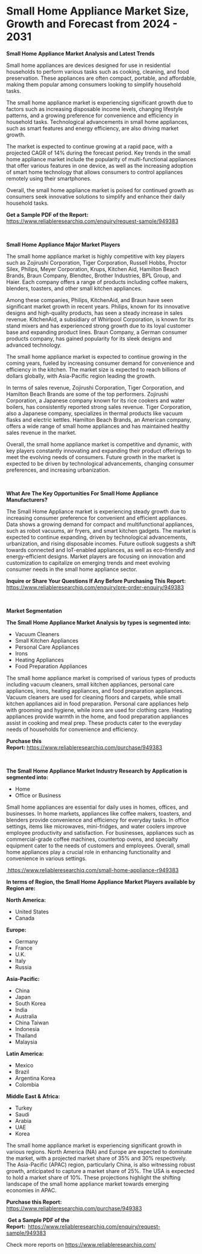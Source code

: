 <p><h1>Small Home Appliance Market Size, Growth and Forecast from 2024 - 2031</h1></p><p><strong>Small Home Appliance Market Analysis and Latest Trends</strong></p>
<p><p>Small home appliances are devices designed for use in residential households to perform various tasks such as cooking, cleaning, and food preservation. These appliances are often compact, portable, and affordable, making them popular among consumers looking to simplify household tasks.</p><p>The small home appliance market is experiencing significant growth due to factors such as increasing disposable income levels, changing lifestyle patterns, and a growing preference for convenience and efficiency in household tasks. Technological advancements in small home appliances, such as smart features and energy efficiency, are also driving market growth.</p><p>The market is expected to continue growing at a rapid pace, with a projected CAGR of 14% during the forecast period. Key trends in the small home appliance market include the popularity of multi-functional appliances that offer various features in one device, as well as the increasing adoption of smart home technology that allows consumers to control appliances remotely using their smartphones.</p><p>Overall, the small home appliance market is poised for continued growth as consumers seek innovative solutions to simplify and enhance their daily household tasks.</p></p>
<p><strong>Get a Sample PDF of the Report:&nbsp;</strong> <a href="https://www.reliableresearchiq.com/enquiry/request-sample/949383">https://www.reliableresearchiq.com/enquiry/request-sample/949383</a></p>
<p>&nbsp;</p>
<p><strong>Small Home Appliance Major Market Players</strong></p>
<p><p>The small home appliance market is highly competitive with key players such as Zojirushi Corporation, Tiger Corporation, Russell Hobbs, Proctor Silex, Philips, Meyer Corporation, Krups, Kitchen Aid, Hamilton Beach Brands, Braun Company, Blendtec, Brother Industries, BPL Group, and Haier. Each company offers a range of products including coffee makers, blenders, toasters, and other small kitchen appliances.</p><p>Among these companies, Philips, KitchenAid, and Braun have seen significant market growth in recent years. Philips, known for its innovative designs and high-quality products, has seen a steady increase in sales revenue. KitchenAid, a subsidiary of Whirlpool Corporation, is known for its stand mixers and has experienced strong growth due to its loyal customer base and expanding product lines. Braun Company, a German consumer products company, has gained popularity for its sleek designs and advanced technology.</p><p>The small home appliance market is expected to continue growing in the coming years, fueled by increasing consumer demand for convenience and efficiency in the kitchen. The market size is expected to reach billions of dollars globally, with Asia-Pacific region leading the growth.</p><p>In terms of sales revenue, Zojirushi Corporation, Tiger Corporation, and Hamilton Beach Brands are some of the top performers. Zojirushi Corporation, a Japanese company known for its rice cookers and water boilers, has consistently reported strong sales revenue. Tiger Corporation, also a Japanese company, specializes in thermal products like vacuum flasks and electric kettles. Hamilton Beach Brands, an American company, offers a wide range of small home appliances and has maintained healthy sales revenue in the market.</p><p>Overall, the small home appliance market is competitive and dynamic, with key players constantly innovating and expanding their product offerings to meet the evolving needs of consumers. Future growth in the market is expected to be driven by technological advancements, changing consumer preferences, and increasing urbanization.</p></p>
<p>&nbsp;</p>
<p><strong>What Are The Key Opportunities For Small Home Appliance Manufacturers?</strong></p>
<p><p>The Small Home Appliance market is experiencing steady growth due to increasing consumer preference for convenient and efficient appliances. Data shows a growing demand for compact and multifunctional appliances, such as robot vacuums, air fryers, and smart kitchen gadgets. The market is expected to continue expanding, driven by technological advancements, urbanization, and rising disposable incomes. Future outlook suggests a shift towards connected and IoT-enabled appliances, as well as eco-friendly and energy-efficient designs. Market players are focusing on innovation and customization to capitalize on emerging trends and meet evolving consumer needs in the small home appliance sector.</p></p>
<p><strong>Inquire or Share Your Questions If Any Before Purchasing This Report:</strong> <a href="https://www.reliableresearchiq.com/enquiry/pre-order-enquiry/949383">https://www.reliableresearchiq.com/enquiry/pre-order-enquiry/949383</a></p>
<p>&nbsp;</p>
<p><strong>Market Segmentation</strong></p>
<p><strong>The Small Home Appliance Market Analysis by types is segmented into:</strong></p>
<p><ul><li>Vacuum Cleaners</li><li>Small Kitchen Appliances</li><li>Personal Care Appliances</li><li>Irons</li><li>Heating Appliances</li><li>Food Preparation Appliances</li></ul></p>
<p><p>The small home appliance market is comprised of various types of products including vacuum cleaners, small kitchen appliances, personal care appliances, irons, heating appliances, and food preparation appliances. Vacuum cleaners are used for cleaning floors and carpets, while small kitchen appliances aid in food preparation. Personal care appliances help with grooming and hygiene, while irons are used for clothing care. Heating appliances provide warmth in the home, and food preparation appliances assist in cooking and meal prep. These products cater to the everyday needs of households for convenience and efficiency.</p></p>
<p><strong>Purchase this Report:&nbsp;</strong><a href="https://www.reliableresearchiq.com/purchase/949383">https://www.reliableresearchiq.com/purchase/949383</a></p>
<p>&nbsp;</p>
<p><strong>The Small Home Appliance Market Industry Research by Application is segmented into:</strong></p>
<p><ul><li>Home</li><li>Office or Business</li></ul></p>
<p><p>Small home appliances are essential for daily uses in homes, offices, and businesses. In home markets, appliances like coffee makers, toasters, and blenders provide convenience and efficiency for everyday tasks. In office settings, items like microwaves, mini-fridges, and water coolers improve employee productivity and satisfaction. For businesses, appliances such as commercial-grade coffee machines, countertop ovens, and specialty equipment cater to the needs of customers and employees. Overall, small home appliances play a crucial role in enhancing functionality and convenience in various settings.</p></p>
<p><a href="https://www.reliableresearchiq.com/small-home-appliance-r949383">&nbsp;https://www.reliableresearchiq.com/small-home-appliance-r949383</a></p>
<p><strong>In terms of Region, the Small Home Appliance Market Players available by Region are:</strong></p>
<p>
    <p> <strong> North America: </strong>
        <ul>
            <li>United States</li>
            <li>Canada</li>
        </ul>
        </p> 
    <p> <strong> Europe: </strong>
        <ul>
            <li>Germany</li>
            <li>France</li>
            <li>U.K.</li>
            <li>Italy</li>
            <li>Russia</li>
        </ul>
        </p> 
    <p> <strong> Asia-Pacific: </strong>
        <ul>
            <li>China</li>
            <li>Japan</li>
            <li>South Korea</li>
            <li>India</li>
            <li>Australia</li>
            <li>China Taiwan</li>
            <li>Indonesia</li>
            <li>Thailand</li>
            <li>Malaysia</li>
        </ul>
        </p> 
    <p> <strong> Latin America: </strong>
        <ul>
            <li>Mexico</li>
            <li>Brazil</li>
            <li>Argentina Korea</li>
            <li>Colombia</li>
        </ul>
        </p> 
    <p> <strong> Middle East & Africa: </strong>
        <ul>
            <li>Turkey</li>
            <li>Saudi</li>
            <li>Arabia</li>
            <li>UAE</li>
            <li>Korea</li>
        </ul>
    </p>
    </p>
<p><p>The small home appliance market is experiencing significant growth in various regions. North America (NA) and Europe are expected to dominate the market, with a projected market share of 35% and 30% respectively. The Asia-Pacific (APAC) region, particularly China, is also witnessing robust growth, anticipated to capture a market share of 25%. The USA is expected to hold a market share of 10%. These projections highlight the shifting landscape of the small home appliance market towards emerging economies in APAC.</p></p>
<p><strong>Purchase this Report: </strong><a href="https://www.reliableresearchiq.com/purchase/949383">https://www.reliableresearchiq.com/purchase/949383</a></p>
<p>&nbsp;<strong>Get a Sample PDF of the Report:&nbsp;&nbsp;</strong><a href="https://www.reliableresearchiq.com/enquiry/request-sample/949383">https://www.reliableresearchiq.com/enquiry/request-sample/949383</a></p>
<p><strong></strong></p>
<p>Check more reports on <a href="https://www.reliableresearchiq.com/">https://www.reliableresearchiq.com/</a></p>